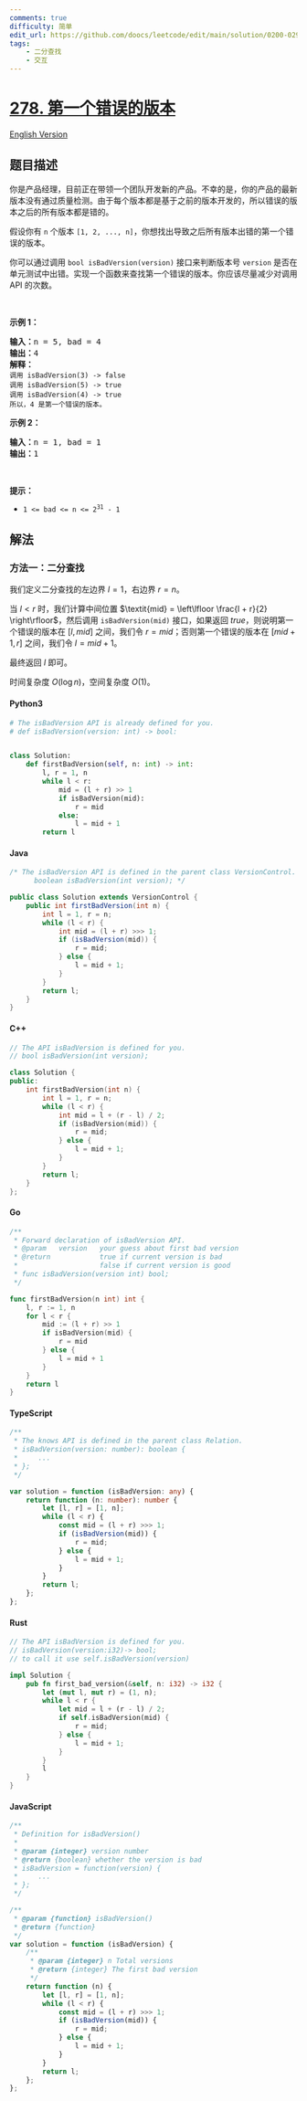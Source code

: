 ```yaml
---
comments: true
difficulty: 简单
edit_url: https://github.com/doocs/leetcode/edit/main/solution/0200-0299/0278.First%20Bad%20Version/README.md
tags:
    - 二分查找
    - 交互
---
```


<!-- problem:start -->

# [278. 第一个错误的版本](https://leetcode.cn/problems/first-bad-version)

[English Version](/solution/0200-0299/0278.First%20Bad%20Version/README_EN.md)

## 题目描述

<!-- description:start -->

<p>你是产品经理，目前正在带领一个团队开发新的产品。不幸的是，你的产品的最新版本没有通过质量检测。由于每个版本都是基于之前的版本开发的，所以错误的版本之后的所有版本都是错的。</p>

<p>假设你有 <code>n</code> 个版本 <code>[1, 2, ..., n]</code>，你想找出导致之后所有版本出错的第一个错误的版本。</p>

<p>你可以通过调用&nbsp;<code>bool isBadVersion(version)</code>&nbsp;接口来判断版本号 <code>version</code> 是否在单元测试中出错。实现一个函数来查找第一个错误的版本。你应该尽量减少对调用 API 的次数。</p>
&nbsp;

<p><strong class="example">示例 1：</strong></p>

<pre>
<strong>输入：</strong>n = 5, bad = 4
<strong>输出：</strong>4
<strong>解释：</strong>
<code>调用 isBadVersion(3) -&gt; false 
调用 isBadVersion(5)&nbsp;-&gt; true 
调用 isBadVersion(4)&nbsp;-&gt; true</code>
<code>所以，4 是第一个错误的版本。</code>
</pre>

<p><strong class="example">示例 2：</strong></p>

<pre>
<strong>输入：</strong>n = 1, bad = 1
<strong>输出：</strong>1
</pre>

<p>&nbsp;</p>

<p><strong>提示：</strong></p>

<ul>
	<li><code>1 &lt;= bad &lt;= n &lt;= 2<sup>31</sup> - 1</code></li>
</ul>

<!-- description:end -->

## 解法

<!-- solution:start -->

### 方法一：二分查找

我们定义二分查找的左边界 $l = 1$，右边界 $r = n$。

当 $l < r$ 时，我们计算中间位置 $\textit{mid} = \left\lfloor \frac{l + r}{2} \right\rfloor$，然后调用 `isBadVersion(mid)` 接口，如果返回 $\textit{true}$，则说明第一个错误的版本在 $[l, \textit{mid}]$ 之间，我们令 $r = \textit{mid}$；否则第一个错误的版本在 $[\textit{mid} + 1, r]$ 之间，我们令 $l = \textit{mid} + 1$。

最终返回 $l$ 即可。

时间复杂度 $O(\log n)$，空间复杂度 $O(1)$。

<!-- tabs:start -->

#### Python3

```python
# The isBadVersion API is already defined for you.
# def isBadVersion(version: int) -> bool:


class Solution:
    def firstBadVersion(self, n: int) -> int:
        l, r = 1, n
        while l < r:
            mid = (l + r) >> 1
            if isBadVersion(mid):
                r = mid
            else:
                l = mid + 1
        return l
```

#### Java

```java
/* The isBadVersion API is defined in the parent class VersionControl.
      boolean isBadVersion(int version); */

public class Solution extends VersionControl {
    public int firstBadVersion(int n) {
        int l = 1, r = n;
        while (l < r) {
            int mid = (l + r) >>> 1;
            if (isBadVersion(mid)) {
                r = mid;
            } else {
                l = mid + 1;
            }
        }
        return l;
    }
}
```

#### C++

```cpp
// The API isBadVersion is defined for you.
// bool isBadVersion(int version);

class Solution {
public:
    int firstBadVersion(int n) {
        int l = 1, r = n;
        while (l < r) {
            int mid = l + (r - l) / 2;
            if (isBadVersion(mid)) {
                r = mid;
            } else {
                l = mid + 1;
            }
        }
        return l;
    }
};
```

#### Go

```go
/**
 * Forward declaration of isBadVersion API.
 * @param   version   your guess about first bad version
 * @return 	 	      true if current version is bad
 *			          false if current version is good
 * func isBadVersion(version int) bool;
 */

func firstBadVersion(n int) int {
	l, r := 1, n
	for l < r {
		mid := (l + r) >> 1
		if isBadVersion(mid) {
			r = mid
		} else {
			l = mid + 1
		}
	}
	return l
}
```

#### TypeScript

```ts
/**
 * The knows API is defined in the parent class Relation.
 * isBadVersion(version: number): boolean {
 *     ...
 * };
 */

var solution = function (isBadVersion: any) {
    return function (n: number): number {
        let [l, r] = [1, n];
        while (l < r) {
            const mid = (l + r) >>> 1;
            if (isBadVersion(mid)) {
                r = mid;
            } else {
                l = mid + 1;
            }
        }
        return l;
    };
};
```

#### Rust

```rust
// The API isBadVersion is defined for you.
// isBadVersion(version:i32)-> bool;
// to call it use self.isBadVersion(version)

impl Solution {
    pub fn first_bad_version(&self, n: i32) -> i32 {
		let (mut l, mut r) = (1, n);
        while l < r {
            let mid = l + (r - l) / 2;
            if self.isBadVersion(mid) {
                r = mid;
            } else {
                l = mid + 1;
            }
        }
        l
    }
}
```

#### JavaScript

```js
/**
 * Definition for isBadVersion()
 *
 * @param {integer} version number
 * @return {boolean} whether the version is bad
 * isBadVersion = function(version) {
 *     ...
 * };
 */

/**
 * @param {function} isBadVersion()
 * @return {function}
 */
var solution = function (isBadVersion) {
    /**
     * @param {integer} n Total versions
     * @return {integer} The first bad version
     */
    return function (n) {
        let [l, r] = [1, n];
        while (l < r) {
            const mid = (l + r) >>> 1;
            if (isBadVersion(mid)) {
                r = mid;
            } else {
                l = mid + 1;
            }
        }
        return l;
    };
};
```

<!-- tabs:end -->

<!-- solution:end -->

<!-- problem:end -->
